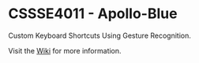# CSSSE4011 - Apollo-Blue

Custom Keyboard Shortcuts Using Gesture Recognition.

Visit the [Wiki](https://github.com/tomedwa/Apollo-Blue/wiki) for more information.
